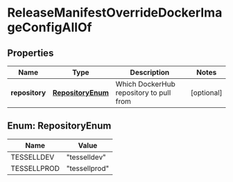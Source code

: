 

# ReleaseManifestOverrideDockerImageConfigAllOf


## Properties

Name | Type | Description | Notes
------------ | ------------- | ------------- | -------------
**repository** | [**RepositoryEnum**](#RepositoryEnum) | Which DockerHub repository to pull from |  [optional]



## Enum: RepositoryEnum

Name | Value
---- | -----
TESSELLDEV | &quot;tesselldev&quot;
TESSELLPROD | &quot;tessellprod&quot;



